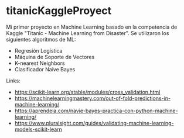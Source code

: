 # titanicKaggleProyect
Mi primer proyecto en Machine Learning basado en la competencia de Kaggle "Titanic - Machine Learning from Disaster".
Se utilizaron los siguientes algoritmos de ML:
- Regresión Logística
- Máquina de Soporte de Vectores
- K-nearest Neighbors
- Clasificador Naive Bayes


Links:

- https://scikit-learn.org/stable/modules/cross_validation.html
- https://machinelearningmastery.com/out-of-fold-predictions-in-machine-learning/
- https://aprendeia.com/navie-bayes-practica-con-python-machine-learning/
- https://www.pluralsight.com/guides/validating-machine-learning-models-scikit-learn
